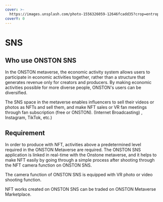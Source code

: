 ```yaml
---
cover: >-
  https://images.unsplash.com/photo-1556326059-12646fcadd35?crop=entropy&cs=srgb&fm=jpg&ixid=MnwxOTcwMjR8MHwxfHNlYXJjaHwxfHxzbnN8ZW58MHx8fHwxNjM5MjUxMDM5&ixlib=rb-1.2.1&q=85
coverY: 0
---
```


# SNS&#x20;

## Who use ONSTON SNS

In the ONSTON metaverse, the economic activity system allows users to participate in economic activities together, rather than a structure that generates revenue only for creators and producers. By making economic activities possible for more diverse people, ONSTON's users can be diversified.

The SNS space in the metaverse enables influencers to sell their videos or photos as NFTs and sell them, and make NFT sales or VR fan meetings through fan subscription (free or ONSTON). (Internet Broadcasting) , Instagram, TikTok, etc.)

## Requirement

In order to produce with NFT, activities above a predetermined level required in the ONSTON Metaverse are required. The ONSTON SNS application is linked in real-time with the Onstone metaverse, and it helps to make NFT easily by going through a simple process after shooting through the NFT camera function on ONSTON SNS.

The camera function of ONSTON SNS is equipped with VR photo or video shooting function.

NFT works created on ONSTON SNS can be traded on ONSTON Metaverse Marketplace.
